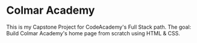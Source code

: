 # Colmar Academy
This is my Capstone Project for CodeAcademy's Full Stack path. The goal: Build Colmar Academy's home page from scratch using HTML & CSS.